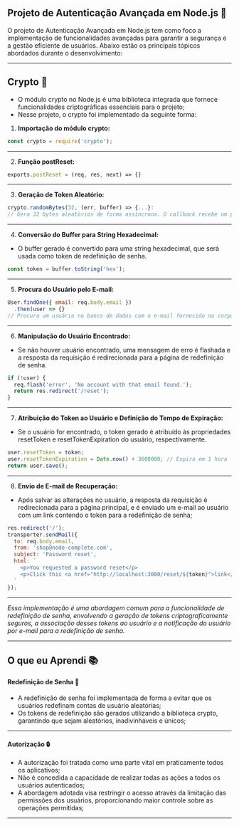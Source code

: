 ## Projeto de Autenticação Avançada em Node.js 🚀

O projeto de Autenticação Avançada em Node.js tem como foco a implementação de funcionalidades avançadas para garantir a segurança e a gestão eficiente de usuários. Abaixo estão os principais tópicos abordados durante o desenvolvimento:

---

## Crypto 🔐
- O módulo crypto no Node.js é uma biblioteca integrada que fornece funcionalidades criptográficas essenciais para o projeto;
- Nesse projeto, o crypto foi implementado da seguinte forma:
1. **Importação do módulo crypto:**
~~~javascript 
const crypto = require('crypto');
~~~

---

2. **Função postReset:**
~~~javascript 
exports.postReset = (req, res, next) => {}
~~~

---

3. **Geração de Token Aleatório:**
~~~javascript 
crypto.randomBytes(32, (err, buffer) => {...}:
// Gera 32 bytes aleatórios de forma assíncrona. O callback recebe um possível erro (err) e o buffer gerado.
~~~

---

4. **Conversão do Buffer para String Hexadecimal:**
- O buffer gerado é convertido para uma string hexadecimal, que será usada como token de redefinição de senha.
~~~javascript 
const token = buffer.toString('hex');
~~~

---

5. **Procura do Usuário pelo E-mail:**
~~~javascript
User.findOne({ email: req.body.email })
  .then(user => {}
// Procura um usuário no banco de dados com o e-mail fornecido no corpo da requisição.
~~~

---

6. **Manipulação do Usuário Encontrado:**
- Se não houver usuário encontrado, uma mensagem de erro é flashada e a resposta da requisição é redirecionada para a página de redefinição de senha.
~~~javascript
if (!user) {
  req.flash('error', 'No account with that email found.');
  return res.redirect('/reset');
}
~~~

---

7. **Atribuição do Token ao Usuário e Definição do Tempo de Expiração:**
- Se o usuário for encontrado, o token gerado é atribuído às propriedades resetToken e resetTokenExpiration do usuário, respectivamente.
~~~javascript 
user.resetToken = token;
user.resetTokenExpiration = Date.now() + 3600000; // Expira em 1 hora
return user.save();
~~~

---

8. **Envio de E-mail de Recuperação:**
- Após salvar as alterações no usuário, a resposta da requisição é redirecionada para a página principal, e é enviado um e-mail ao usuário com um link contendo o token para a redefinição de senha;
~~~javascript
res.redirect('/');
transporter.sendMail({
  to: req.body.email,
  from: 'shop@node-complete.com',
  subject: 'Password reset',
  html: `
    <p>You requested a password reset</p>
    <p>Click this <a href="http://localhost:3000/reset/${token}">link</a> to set a new password.</p>
  `
});
~~~

---

*Essa implementação é uma abordagem comum para a funcionalidade de redefinição de senha, envolvendo a geração de tokens criptograficamente seguros, a associação desses tokens ao usuário e a notificação do usuário por e-mail para a redefinição de senha.*

---

## O que eu Aprendi 📚

#### Redefinição de Senha 🔄
- A redefinição de senha foi implementada de forma a evitar que os usuários redefinam contas de usuário aleatórias;
- Os tokens de redefinição são gerados utilizando a biblioteca crypto, garantindo que sejam aleatórios, inadivinháveis e únicos; 

---

#### Autorização 🔒
- A autorização foi tratada como uma parte vital em praticamente todos os aplicativos;
- Não é concedida a capacidade de realizar todas as ações a todos os usuários autenticados;
- A abordagem adotada visa restringir o acesso através da limitação das permissões dos usuários, proporcionando maior controle sobre as operações permitidas;

---

